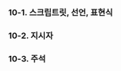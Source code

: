 ### 10-1. 스크립트릿, 선언, 표현식


### 10-2. 지시자


### 10-3. 주석
<!--stackedit_data:
eyJoaXN0b3J5IjpbLTE4MDQ4Mjk3NjMsMzk2ODkwMDQ1XX0=
-->
